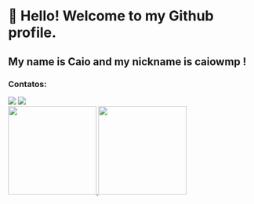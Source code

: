 # 👋 Hello! Welcome to my Github profile.
## My name is Caio and my nickname is caiowmp !

### Contatos:

<div>
<a href = "contato.caiomp#gmail.com"><img loading="lazy" src="https://img.shields.io/badge/Gmail-D14836?style=for-the-badge&logo=gmail&logoColor=white" target="_blank"></a>
<a href="https://www.linkedin.com/in/caio-miranda-183112204/" target="_blank"><img loading="lazy" src="https://img.shields.io/badge/-LinkedIn-%230077B5?style=for-the-badge&logo=linkedin&logoColor=white" target="_blank"></a>   
</div>

<div>
<a href="https://github.com/caiowmp">
<img loading="lazy" height="180em" src="https://github-readme-stats.vercel.app/api/top-langs/?username=caiowmp&layout=compact&langs_count=7&theme=dracula"/>
<img loading="lazy" height="180em" src="https://github-readme-stats.vercel.app/api?username=caiowmpi&show_icons=true&theme=dracula&include_all_commits=true&count_private=true"/>
</div>
